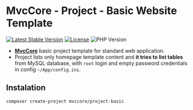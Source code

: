 # MvcCore - Project - Basic Website Template

[![Latest Stable Version](https://img.shields.io/badge/Stable-v5.2.2-brightgreen.svg?style=plastic)](https://github.com/mvccore/project-basic/releases)
[![License](https://img.shields.io/badge/License-BSD%203-brightgreen.svg?style=plastic)](https://mvccore.github.io/docs/mvccore/5.0.0/LICENSE.md)
![PHP Version](https://img.shields.io/badge/PHP->=5.4-brightgreen.svg?style=plastic)

- [**MvcCore**](https://github.com/mvccore/mvccore) basic project template for standard web application. 
- Project lists only homepage template content and **it tries to list tables** from MySQL database,
  with `root` login and empty password credentials in config `~/App/config.ini`.

## Instalation
```shell
composer create-project mvccore/project-basic
```
